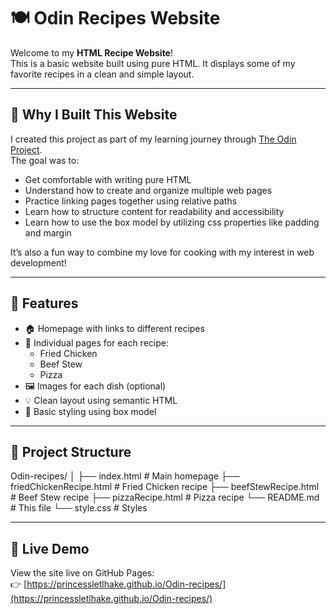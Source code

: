 # 🍽️ Odin Recipes Website

Welcome to my **HTML Recipe Website**!  
This is a basic website built using pure HTML. It displays some of my favorite recipes in a clean and simple layout.

---

## 🧠 Why I Built This Website

I created this project as part of my learning journey through [The Odin Project](https://www.theodinproject.com/).  
The goal was to:

- Get comfortable with writing pure HTML
- Understand how to create and organize multiple web pages
- Practice linking pages together using relative paths
- Learn how to structure content for readability and accessibility
- Learn how to use the box model by utilizing css properties like padding and margin

It’s also a fun way to combine my love for cooking with my interest in web development!

---

## 📄 Features

- 🏠 Homepage with links to different recipes
- 🍗 Individual pages for each recipe:
  - Fried Chicken
  - Beef Stew
  - Pizza
- 🖼️ Images for each dish (optional)
- 💡 Clean layout using semantic HTML
- 🎨 Basic styling using box model

---

## 📁 Project Structure

Odin-recipes/
│
├── index.html # Main homepage
├── friedChickenRecipe.html # Fried Chicken recipe
├── beefStewRecipe.html # Beef Stew recipe
├── pizzaRecipe.html # Pizza recipe
└── README.md # This file
└── style.css # Styles 


---

## 🔗 Live Demo

View the site live on GitHub Pages:  
👉 [https://princessletlhake.github.io/Odin-recipes/](https://princessletlhake.github.io/Odin-recipes/)




